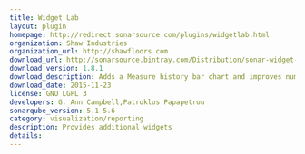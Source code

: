 ```yaml
---
title: Widget Lab
layout: plugin
homepage: http://redirect.sonarsource.com/plugins/widgetlab.html
organization: Shaw Industries
organization_url: http://shawfloors.com
download_url: http://sonarsource.bintray.com/Distribution/sonar-widget-lab-plugin/sonar-widget-lab-plugin-1.8.1.jar
download_version: 1.8.1
download_description: Adds a Measure history bar chart and improves number formatting in security tag widgets
download_date: 2015-11-23
license: GNU LGPL 3
developers: G. Ann Campbell,Patroklos Papapetrou
sonarqube_version: 5.1-5.6
category: visualization/reporting
description: Provides additional widgets
details: 
---
```

